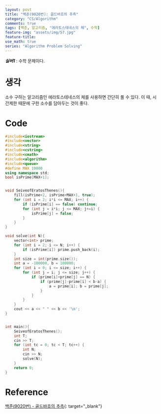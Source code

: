 ```yaml
---
layout: post
title: "백준(9020번): 골드바흐의 추측"
category: "CS/Algorithm"
comments: true
tags: [백준, 알고리즘, "에라토스테네스의 체", 수학]
feature-img: "assets/img/57.jpg"
feature-title:
use_math: true
series: "Algorithm Problem Solving"
---
```


**_실버1_** : 수학 문제이다.

# 생각

소수 구하는 알고리즘인 에라토스테네스의 체를 사용하면 간단히 풀 수 있다. 이 때, 시간제한 때문에 구한 소수를 담아두는 것이 좋다.

# Code

```c++
#include<iostream>
#include<vector>
#include<string>
#include<cstring>
#include<cmath>
#include<algorithm>
#include<queue>
#define MAX 10000
using namespace std;
bool isPrime[MAX+1];


void SeiveofEratosThenes(){
    fill(isPrime+2, isPrime+MAX+1, true);
    for (int i = 2; i*i <= MAX; i++) {
        if (isPrime[i] == false) continue;
        for (int j = i*i; j <= MAX; j+=i) {
            isPrime[j] = false;
        }
    }
}

void solve(int N){
    vector<int> prime;
    for (int i = 2; i <= N; i++) {
        if (isPrime[i]) prime.push_back(i);
    }
    int size = int(prime.size());
    int a = -100000, b = 100000;
    for (int i = 0; i <= size; i++) {
        for (int j = i; j <= size; j++) {
            if (prime[i]+prime[j] == N) {
                if (prime[j]-prime[i] < b-a) {
                    a = prime[i]; b = prime[j];
                }
            }
        }
    }
    cout << a << " " << b << '\n';
}


int main(){
    SeiveofEratosThenes();
    int T;
    cin >> T;
    for (int tc = 0; tc < T; tc++) {
        int N;
        cin >> N;
        solve(N);
    }
    return 0;
}

```

# Reference

[백준(9020번) - 골드바흐의 추측](https://www.acmicpc.net/problem/9020){: target="\_blank"}
